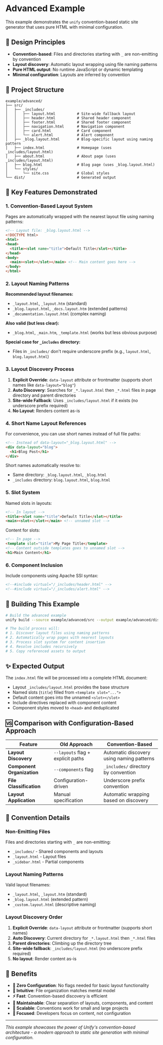 # Advanced Example

This example demonstrates the `unify` convention-based static site generator that uses pure HTML with minimal configuration.

## 🎯 Design Principles

- **Convention-based**: Files and directories starting with `_` are non-emitting by convention
- **Layout discovery**: Automatic layout wrapping using file naming patterns
- **Pure HTML output**: No runtime JavaScript or dynamic templating
- **Minimal configuration**: Layouts are inferred by convention

## 📁 Project Structure

```
example/advanced/
├── src/
│   ├── _includes/
│   │   ├── layout.html          # Site-wide fallback layout
│   │   ├── header.html          # Shared header component
│   │   ├── footer.html          # Shared footer component
│   │   ├── navigation.html      # Navigation component
│   │   ├── card.html            # Card component  
│   │   └── alert.html           # Alert component
│   ├── _blog.layout.html        # Blog-specific layout using naming pattern
│   ├── index.html               # Homepage (uses _includes/layout.html)
│   ├── about.html               # About page (uses _includes/layout.html)
│   ├── blog.html                # Blog page (uses _blog.layout.html)
│   └── styles/
│       └── site.css             # Global styles
└── dist/                        # Generated output
```

## 🧩 Key Features Demonstrated

### 1. Convention-Based Layout System

Pages are automatically wrapped with the nearest layout file using naming patterns:

```html
<!-- Layout file: _blog.layout.html -->
<!DOCTYPE html>
<html>
<head>
  <title><slot name="title">Default Title</slot></title>
</head>
<body>
  <main><slot></slot></main> <!-- Main content goes here -->
</body>
</html>
```

### 2. Layout Naming Patterns

**Recommended layout filenames:**
- `_layout.html`, `_layout.htm` (standard)
- `_blog.layout.html`, `_docs.layout.htm` (extended patterns)
- `_documentation.layout.html` (complex naming)

**Also valid (but less clear):**
- `_blog.html`, `_main.htm`, `_template.html` (works but less obvious purpose)

**Special case for `_includes` directory:**
- Files in `_includes/` don't require underscore prefix (e.g., `layout.html`, `blog.layout.html`)

### 3. Layout Discovery Process

1. **Explicit Override**: `data-layout` attribute or frontmatter (supports short names like `data-layout="blog"`)
2. **Auto Discovery**: Searches for `_*.layout.html` then `_*.html` files in page directory and parent directories  
3. **Site-wide Fallback**: Uses `_includes/layout.html` if it exists (no underscore prefix required)
4. **No Layout**: Renders content as-is

### 4. Short Name Layout References

For convenience, you can use short names instead of full file paths:

```html
<!-- Instead of data-layout="_blog.layout.html" -->
<div data-layout="blog">
  <h1>Blog Post</h1>
</div>
```

Short names automatically resolve to:
- Same directory: `_blog.layout.html`, `_blog.html`
- `_includes` directory: `blog.layout.html`, `blog.html`

### 5. Slot System

Named slots in layouts:
```html
<!-- In layout -->
<title><slot name="title">Default Title</slot></title>
<main><slot></slot></main> <!-- unnamed slot -->
```

Content for slots:
```html
<!-- In page -->
<template slot="title">My Page Title</template>
<!-- Content outside templates goes to unnamed slot -->
<h1>Main Content</h1>
```

### 6. Component Inclusion

Include components using Apache SSI syntax:
```html
<!--#include virtual="/_includes/header.html" -->
<!--#include virtual="/_includes/alert.html" -->
```

## 🔧 Building This Example

```bash
# Build the advanced example
unify build --source example/advanced/src --output example/advanced/dist

# The build process will:
# 1. Discover layout files using naming patterns
# 2. Automatically wrap pages with nearest layouts
# 3. Process slot system for content insertion
# 4. Resolve includes recursively
# 5. Copy referenced assets to output
```

## ✨ Expected Output

The `index.html` file will be processed into a complete HTML document:

- Layout `_includes/layout.html` provides the base structure
- Named slots (`title`) filled from `<template slot="...">`
- Default content goes into the unnamed `<slot></slot>`
- Include directives replaced with component content
- Component styles moved to `<head>` and deduplicated

## 🆚 Comparison with Configuration-Based Approach

| Feature | Old Approach | Convention-Based |
|---------|--------------|------------------|
| **Layout Discovery** | `--layouts` flag + explicit paths | Automatic discovery using naming patterns |
| **Component Organization** | `--components` flag | `_includes/` directory by convention |
| **File Classification** | Configuration-driven | Underscore prefix convention |
| **Layout Application** | Manual specification | Automatic wrapping based on discovery |

## 🎨 Convention Details

### Non-Emitting Files
Files and directories starting with `_` are non-emitting:
- `_includes/` - Shared components and layouts
- `_layout.html` - Layout files
- `_sidebar.html` - Partial components

### Layout Naming Patterns
Valid layout filenames:
- `_layout.html`, `_layout.htm` (standard)
- `_blog.layout.html` (extended pattern)
- `_custom.layout.html` (descriptive naming)

### Layout Discovery Order
1. **Explicit Override**: `data-layout` attribute or frontmatter (supports short names)
2. **Auto Discovery**: Current directory for `_*.layout.html` then `_*.html` files  
3. **Parent directories**: Climbing up the directory tree
4. **Site-wide fallback**: `_includes/layout.html` (no underscore prefix required)
5. **No layout**: Render content as-is

## 🚀 Benefits

- **🧩 Zero Configuration**: No flags needed for basic layout functionality
- **🎨 Intuitive**: File organization matches mental model
- **⚡ Fast**: Convention-based discovery is efficient
- **🔧 Maintainable**: Clear separation of layouts, components, and content
- **📱 Scalable**: Conventions work for small and large projects
- **🎯 Focused**: Developers focus on content, not configuration

---

*This example showcases the power of Unify's convention-based architecture - a modern approach to static site generation with minimal configuration.*